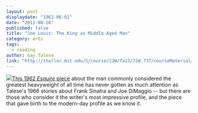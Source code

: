 ```yaml
---
layout: post
displaydate: "1962-06-01"
date: "2013-08-26"
published: false
title: "Joe Louis: The King as Middle-Aged Man"
category: arts
tags: 
  - reading
author: Gay Talese
link: "http://stellar.mit.edu/S/course/21W/fa13/21W.737/courseMaterial/topics/topic10/readings/Joe_Louis_-_The_King_as_Middle_Aged_Man/Joe_Louis_-_The_King_as_Middle_Aged_Man.pdf"
---
```


![](http://upload.wikimedia.org/wikipedia/commons/thumb/3/31/Joe_Louis_-_Max_Schmeling_-_1936.jpg/640px-Joe_Louis_-_Max_Schmeling_-_1936.jpg)[This 1962 _Esquire_ piece](https://stellar.mit.edu/S/course/21W/fa13/21W.737/courseMaterial/topics/topic10/readings/Joe_Louis_-_The_King_as_Middle_Aged_Man/Joe_Louis_-_The_King_as_Middle_Aged_Man.pdf) about the man commonly considered the greatest heavyweight of all time has never gotten as much attention as Talese's 1966 stories about Frank Sinatra and Joe DiMaggio -- but there are those who consider it the writer's most impressive profile, and the piece that gave birth to the modern-day profile as we know it.